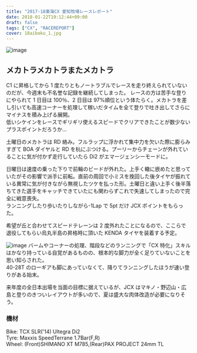 ```yaml
---
title: "2017-18東海CX 愛知牧場レースレポート"
date: 2018-01-22T19:12:44+09:00
draft: false
tags: ["CX", "RACEREPORT"]
cover: 18aiboku_1.jpg
---
```


![image](18aiboku_1.jpg)

## メカトラメカトラまたメカトラ

C1 に昇格してから 1 度たりともノートラブルでレースを走り終えられていないのだが、今週末も不名誉な記録を継続してしまった。
レースの方は苦手な登りにやられて 1 日目は 100％、2 日目は 97%順位という体たらく。メカトラを差し引いても高速コーナーを処理して稼いだタイムを全て登りで吐き出してさらにマイナスを積み上げる展開。\
低いシケインをレースでギリギリ使えるスピードでクリアできたことが数少ないプラスポイントだろうか…

土曜日のメカトラは RD 絡み。フルラップに浮かれて集中力を欠いた際に膨らみすぎて BOA ダイヤルと RD を杭にぶつける。プーリーからチェーンが外れていることに気が付かず走行していたら Di2 がエマージェンシーモードに。

日曜日は速度の乗った下りで前輪のビードが外れた。上手く轍に嵌めたと思っていたがその影響で派手に前転。直前の周回で小ミスを挽回した後タイヤが振れている異常に気が付きながら無視したツケを払った形。土曜日と違い上手く後半落ちてきた選手をキャッチできていたにも関わらずこれで失速してしまったので完全に戦意喪失。\
ランニングしたり歩いたりしながら-1Lap で 5pt だけ JCX ポイントをもらった。

希望が丘と合わせてスピードテレーンは 2 度外れたことになるので、ここらで退役してもらい烏丸半島の昇格時に頂いた KENDA タイヤを装着する予定。

![image](18aiboku_2.jpg)
バームやコーナーの処理、階段などのランニングで「CX 特化」スキルはかなり持っている自覚があるものの、根本的な脚力が全く足りていないことを思い知らされた。\
40-28T のローギアも脚にあっていなくて、降りてランニングしたほうが速い登りがある始末。

来年度の全日本出場を当面の目標に据えているが、JCX はマキノ・野辺山・広島と登りのきついレイアウトが多いので、夏は盛大な肉体改造が必要になりそう。

### 機材

Bike: TCX SLR('14) Ultegra Di2\
Tyre: Maxxis SpeedTerrane 1.7Bar(F,R)\
Wheel: (Front)SHIMANO XT M785,(Rear)PAX PROJECT 24mm TL

<LinkBox isAmazonLink url="https://www.amazon.co.jp/dp/B01M8LR2G6/" />
